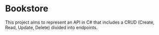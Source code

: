 # Bookstore
This project aims to represent an API in C# that includes a CRUD (Create, Read, Update, Delete) divided into endpoints.
